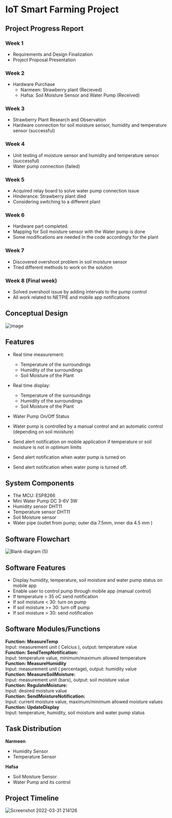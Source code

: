 # IoT Smart Farming Project

## Project Progress Report

### Week 1
- Requirements and Design Finalization
- Project Proposal Presentation

### Week 2
- Hardware Purchase
    - Narmeen: Strawberry plant (Recieved)
    - Hafsa: Soil Moisture Sensor and Water Pump (Received)

### Week 3
- Strawberry Plant Research and Observation 
- Hardware connection for soil moisture sensor, humidity and temperature sensor (successful)

### Week 4
- Unit testing of moisture sensor and humidity and temperature sensor (successful)
- Water pump connection (failed)

### Week 5
- Acquired relay board to solve water pump connection issue
- Hinderance: Strawberry plant died 
- Considering switching to a different plant

### Week 6

- Hardware part completed.
-  Mapping for Soil moisture sensor with the Water pump is done
- Some modifications are needed in the code accordingly for the plant

### Week 7 
- Discovered overshoot problem in soil moisture sensor
- Tried different methods to work on the solution

### Week 8 (Final week)
- Solved overshoot issue by adding intervals to the pump control
- All work related to NETPIE and mobile app notifications

## Conceptual Design
![image](https://user-images.githubusercontent.com/70487222/167365560-96df4388-e939-43ba-83f6-0ecd7bdf6271.png)


## Features
- Real time measurement:  
  - Temperature of the surroundings   
  - Humidity of the surroundings  
  - Soil Moisture of the Plant   

- Real time display:  
  - Temperature of the surroundings   
  - Humidity of the surroundings    
  - Soil Moisture of the Plant   

- Water Pump On/Off Status
- Water pump is controlled by a manual control and an automatic control (depending on soil moisture)
- Send alert notification on mobile application if temperature or soil moisture is not in optimum limits
- Send alert notification when water pump is turned on 
- Send alert notification when water pump is turned off.

## System Components
- The MCU: ESP8266
- Mini Water Pump DC 3-6V 3W
- Humidity sensor DHT11 
- Temperature sensor DHT11
- Soil Moisture sensor
- Water pipe (outlet from pump; outer dia 7.5mm, inner dia 4.5 mm )

## Software Flowchart
![Blank diagram (5)](https://user-images.githubusercontent.com/70487222/167365470-f3baab3c-721e-4a31-8e62-1b8746e010da.png)


## Software Features
- Display humidity, temperature, soil moisture and water pump status on mobile app
- Enable user to control pump through mobile app (manual control)
- If temperature > 35 oC send notification
- If soil moisture < 30: turn on pump
- If soil moisture >= 30: turn off pump
- If soil moisture > 30: send notification

## Software Modules/Functions
**Function: MeasureTemp**   
Input: measurement unit ( Celcius ), output: temperature value   
**Function: SendTempNotification:**   
Input: temperature value, minimum/maximum allowed temperature    
**Function: MeasureHumidity**   
Input: measurement unit ( percentage), output: humidity value   
**Function: MeasureSoilMoisture:**   
Input: measurement unit (bars), output: soil moisture value   
**Function: RegulateMoisture:**   
Input: desired moisture value   
**Function: SendMoistureNotification:**   
Input: current moisture value, maximum/minimum allowed moisture values   
**Function: UpdateDisplay**   
Input: temperature, humidity, soil moisture and water pump status   

## Task Distribution
**Narmeen**
- Humidity Sensor
- Temperature Sensor

**Hafsa**
- Soil Moisture Sensor
- Water Pump and its control

## Project Timeline
![Screenshot 2022-03-31 214126](https://user-images.githubusercontent.com/70487222/161082366-5172f5cf-57a7-482e-a0d4-cc3428c5dcf1.jpg)




